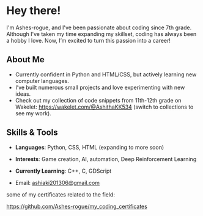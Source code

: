 # Hey there!  
I'm Ashes-rogue, and I've been passionate about coding since 7th grade. Although I’ve taken my time expanding my skillset, coding has always been a hobby I love. Now, I’m excited to turn this passion into a career!  

## About Me  
- Currently confident in Python and HTML/CSS, but actively learning new computer languages.
- I’ve built numerous small projects and love experimenting with new ideas.
- Check out my collection of code snippets from 11th-12th grade on Wakelet: https://wakelet.com/@AshithaKK534 (switch to collections to see my work).

## Skills & Tools  
- **Languages**: Python, CSS, HTML (expanding to more soon)
- **Interests**: Game creation, AI, automation, Deep Reinforcement Learning
- **Currently Learning**: C++, C, GDScript



- Email: ashiaki201306@gmail.com



some of my certificates related to the field:

https://github.com/Ashes-rogue/my_coding_certificates
